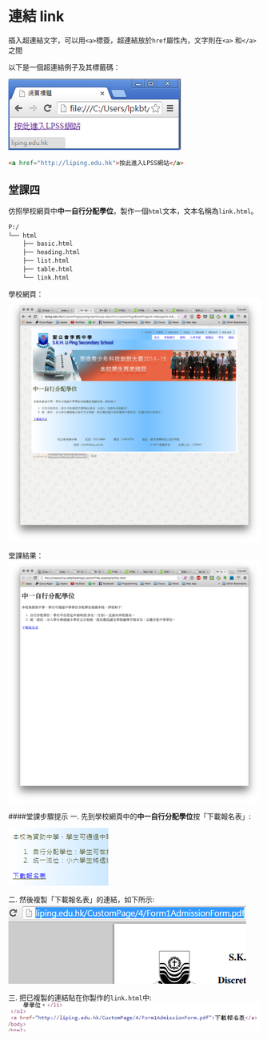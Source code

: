 # 連結 link

插入超連結文字，可以用`<a>`標簽，超連結放於`href`屬性內，文字則在`<a>` 和`</a>`之間

以下是一個超連結例子及其標籤碼：

![](link00.png)
``` html
<a href="http://liping.edu.hk">按此進入LPSS網站</a>
```

## 堂課四

仿照學校網頁中**中一自行分配學位**，製作一個`html`文本，文本名稱為`link.html`。

``` txt
P:/
└── html
    ├── basic.html
    ├── heading.html
    ├── list.html
    ├── table.html
    └── link.html
```

學校網頁：
![link01](./image/link01.png)

堂課結果：
![link02](./image/link02.png)

####堂課步驟提示
一. 先到學校網頁中的**中一自行分配學位**按「下載報名表」:

![7](image/7.png)

二. 然後複製「下載報名表」的連結，如下所示:
![](./image/Link.png)

三. 把已複製的連結貼在你製作的`link.html`中:
![](./image/Link2.png)